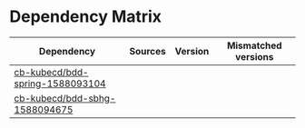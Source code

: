# Dependency Matrix

Dependency | Sources | Version | Mismatched versions
---------- | ------- | ------- | -------------------
[cb-kubecd/bdd-spring-1588093104](https://github.com/cb-kubecd/bdd-spring-1588093104.git) |  | []() | 
[cb-kubecd/bdd-sbhg-1588094675](https://github.com/cb-kubecd/bdd-sbhg-1588094675.git) |  | []() | 
